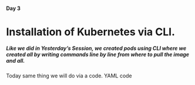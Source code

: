 #### Day 3

# Installation of Kubernetes via CLI.
##### Like we did in Yesterday’s Session, we created pods using CLI where we created all by writing commands line by line from where to pull the image and all.
Today same thing we will do via a code. YAML code
